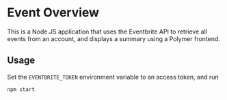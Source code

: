 Event Overview
===

This is a Node.JS application that uses the Eventbrite API to retrieve all events from an account, and displays a summary using a Polymer frontend.

Usage
---

Set the `EVENTBRITE_TOKEN` environment variable to an access token, and run

    npm start
